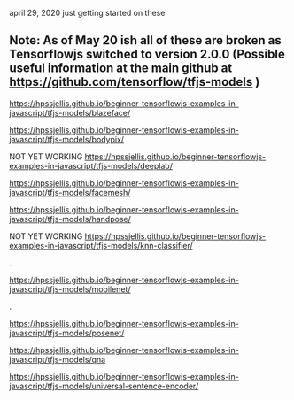 april 29, 2020 just getting started on these
## Note: As of May 20 ish all of these are broken as Tensorflowjs switched to version 2.0.0 (Possible useful information at the main github at https://github.com/tensorflow/tfjs-models )





https://hpssjellis.github.io/beginner-tensorflowjs-examples-in-javascript/tfjs-models/blazeface/




https://hpssjellis.github.io/beginner-tensorflowjs-examples-in-javascript/tfjs-models/bodypix/


NOT YET WORKING  https://hpssjellis.github.io/beginner-tensorflowjs-examples-in-javascript/tfjs-models/deeplab/


https://hpssjellis.github.io/beginner-tensorflowjs-examples-in-javascript/tfjs-models/facemesh/




https://hpssjellis.github.io/beginner-tensorflowjs-examples-in-javascript/tfjs-models/handpose/


NOT YET WORKING https://hpssjellis.github.io/beginner-tensorflowjs-examples-in-javascript/tfjs-models/knn-classifier/


.

https://hpssjellis.github.io/beginner-tensorflowjs-examples-in-javascript/tfjs-models/mobilenet/


.

https://hpssjellis.github.io/beginner-tensorflowjs-examples-in-javascript/tfjs-models/posenet/







https://hpssjellis.github.io/beginner-tensorflowjs-examples-in-javascript/tfjs-models/qna

https://hpssjellis.github.io/beginner-tensorflowjs-examples-in-javascript/tfjs-models/universal-sentence-encoder/








